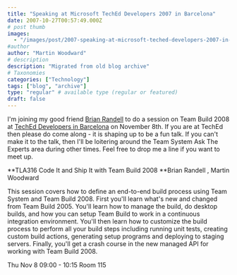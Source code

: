 ```yaml
---
title: "Speaking at Microsoft TechEd Developers 2007 in Barcelona"
date: 2007-10-27T00:57:49.000Z
# post thumb
images:
  - "/images/post/2007-speaking-at-microsoft-teched-developers-2007-in-barcelona.jpg"
#author
author: "Martin Woodward"
# description
description: "Migrated from old blog archive"
# Taxonomies
categories: ["Technology"]
tags: ["blog", "archive"]
type: "regular" # available type (regular or featured)
draft: false
---
```


[](http://www.microsoft.com/europe/teched-developers)I'm joining my good friend [Brian Randell](http://mcwtech.com/cs/blogs/brianr/) to do a session on Team Build 2008 at [TechEd Developers in Barcelona](http://www.mseventseurope.com/teched/07/developers/content/Pages/Default.aspx) on November 8th.  If you are at TechEd then please do come along - it is shaping up to be a fun talk.  If you can't make it to the talk, then I'll be loitering around the Team System Ask The Experts area during other times.  Feel free to drop me a line if you want to meet up. 

**TLA316 Code It and Ship It with Team Build 2008
**Brian Randell , Martin Woodward  

This session covers how to define an end-to-end build process using Team System and Team Build 2008. First you'll learn what's new and changed from Team Build 2005. You'll learn how to manage the build, do desktop builds, and how you can setup Team Build to work in a continuous integration environment. You'll then learn how to customize the build process to perform all your build steps including running unit tests, creating custom build actions, generating setup programs and deploying to staging servers. Finally, you'll get a crash course in the new managed API for working with Team Build 2008. 

Thu Nov 8 09:00 - 10:15 Room 115